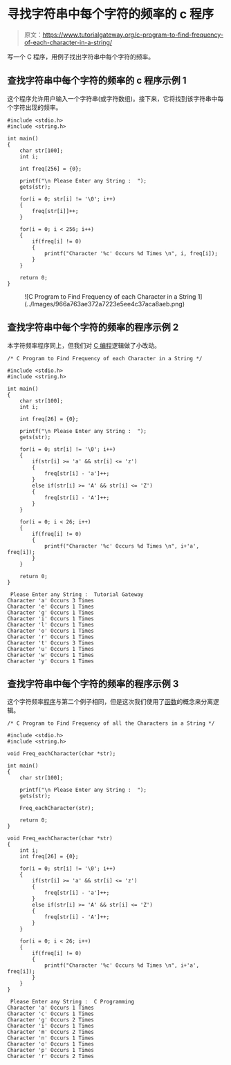 # 寻找字符串中每个字符的频率的 c 程序

> 原文：<https://www.tutorialgateway.org/c-program-to-find-frequency-of-each-character-in-a-string/>

写一个 C 程序，用例子找出字符串中每个字符的频率。

## 查找字符串中每个字符的频率的 c 程序示例 1

这个程序允许用户输入一个字符串(或字符数组)。接下来，它将找到该字符串中每个字符出现的频率。

```
#include <stdio.h>
#include <string.h>

int main()
{
  	char str[100];
  	int i;

  	int freq[256] = {0}; 

  	printf("\n Please Enter any String :  ");
  	gets(str);

  	for(i = 0; str[i] != '\0'; i++)
  	{
  		freq[str[i]]++;
	}

  	for(i = 0; i < 256; i++)
  	{
		if(freq[i] != 0)
		{
			printf("Character '%c' Occurs %d Times \n", i, freq[i]);
		}
	}

  	return 0;
}
```

<figure class="wp-block-image">![C Program to Find Frequency of each Character in a String 1](../Images/966a763ae372a7223e5ee4c37aca8aeb.png)</figure>

## 查找字符串中每个字符的频率的程序示例 2

本字符频率程序同上，但我们对 [C 编程](https://www.tutorialgateway.org/c-programming/)逻辑做了小改动。

```
/* C Program to Find Frequency of each Character in a String */

#include <stdio.h>
#include <string.h>

int main()
{
  	char str[100];
  	int i;

  	int freq[26] = {0}; 

  	printf("\n Please Enter any String :  ");
  	gets(str);

  	for(i = 0; str[i] != '\0'; i++)
  	{
  		if(str[i] >= 'a' && str[i] <= 'z')
  		{
  			freq[str[i] - 'a']++;
		}
  		else if(str[i] >= 'A' && str[i] <= 'Z')
  		{
  			freq[str[i] - 'A']++;
		}
	}

  	for(i = 0; i < 26; i++)
  	{
		if(freq[i] != 0)
		{
			printf("Character '%c' Occurs %d Times \n", i+'a', freq[i]);
		}
	}

  	return 0;
}
```

```
 Please Enter any String :  Tutorial Gateway
Character 'a' Occurs 3 Times 
Character 'e' Occurs 1 Times 
Character 'g' Occurs 1 Times 
Character 'i' Occurs 1 Times 
Character 'l' Occurs 1 Times 
Character 'o' Occurs 1 Times 
Character 'r' Occurs 1 Times 
Character 't' Occurs 3 Times 
Character 'u' Occurs 1 Times 
Character 'w' Occurs 1 Times 
Character 'y' Occurs 1 Times 
```

## 查找字符串中每个字符的频率的程序示例 3

这个字符频率[程序](https://www.tutorialgateway.org/c-programming-examples/)与第二个例子相同，但是这次我们使用了[函数](https://www.tutorialgateway.org/functions-in-c/)的概念来分离逻辑。

```
/* C Program to Find Frequency of all the Characters in a String */

#include <stdio.h>
#include <string.h>

void Freq_eachCharacter(char *str);

int main()
{
  	char str[100];

  	printf("\n Please Enter any String :  ");
  	gets(str);

  	Freq_eachCharacter(str);

  	return 0;
}

void Freq_eachCharacter(char *str)
{
	int i;
	int freq[26] = {0}; 

	for(i = 0; str[i] != '\0'; i++)
  	{
  		if(str[i] >= 'a' && str[i] <= 'z')
  		{
  			freq[str[i] - 'a']++;
		}
  		else if(str[i] >= 'A' && str[i] <= 'Z')
  		{
  			freq[str[i] - 'A']++;
		}
	}

  	for(i = 0; i < 26; i++)
  	{
		if(freq[i] != 0)
		{
			printf("Character '%c' Occurs %d Times \n", i+'a', freq[i]);
		}
	}
}
```

```
 Please Enter any String :  C Programming
Character 'a' Occurs 1 Times 
Character 'c' Occurs 1 Times 
Character 'g' Occurs 2 Times 
Character 'i' Occurs 1 Times 
Character 'm' Occurs 2 Times 
Character 'n' Occurs 1 Times 
Character 'o' Occurs 1 Times 
Character 'p' Occurs 1 Times 
Character 'r' Occurs 2 Times 
```